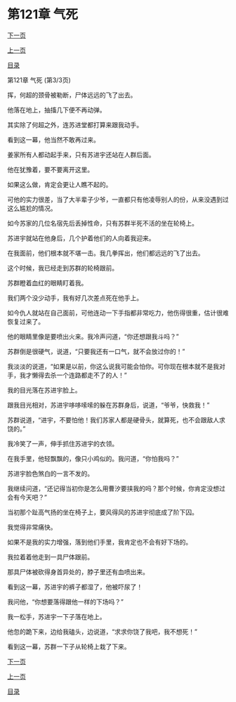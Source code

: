 <h1>第121章   气死</h1>
            <div><p><a href="./363_%E7%AC%AC122%E7%AB%A0_%E8%B6%81%E4%BA%BA%E4%B9%8B%E5%8D%B1.md">下一页</a></p><p><a href="./361_%E7%AC%AC121%E7%AB%A0_%E6%B0%94%E6%AD%BB.md">上一页</a></p><p><a href="../">目录</a></p></div>
            <div><p>第121章   气死 (第3/3页)</p><p>挥，何超的颈骨被勒断，尸体远远的飞了出去。</p><p>他落在地上，抽搐几下便不再动弹。</p><p>其实除了何超之外，连苏进堂都打算来跟我动手。</p><p>看到这一幕，他当然不敢再过来。</p><p>姜家所有人都动起手来，只有苏进宇还站在人群后面。</p><p>他在犹豫着，要不要离开这里。</p><p>如果这么做，肯定会更让人瞧不起的。</p><p>可他的实力很差，当了大半辈子少爷，一直都只有他凌辱别人的份，从来没遇到过这么尴尬的情况。</p><p>如今苏家的几位名宿先后丢掉性命，只有苏群半死不活的坐在轮椅上。</p><p>苏进宇就站在他身后，几个护着他们的人向着我迎来。</p><p>在我面前，他们根本就不堪一击。我几拳挥出，他们都远远的飞了出去。</p><p>这个时候，我已经走到苏群的轮椅跟前。</p><p>苏群瞪着血红的眼睛盯着我。</p><p>我们两个没少动手，我有好几次差点死在他手上。</p><p>如今仇人就站在自己面前，可他连动一下手指都非常吃力，他伤得很重，估计很难恢复过来了。</p><p>他的眼睛里像是要喷出火来。我冷声问道，“你还想跟我斗吗？”</p><p>苏群倒是很硬气，说道，“只要我还有一口气，就不会放过你的！”</p><p>我淡淡的说道，“如果是以前，你这么说我可能会怕你。可你现在根本就不是我对手，我才懒得去杀一个连路都走不了的人！”</p><p>我的目光落在苏进宇脸上。</p><p>跟我目光相对，苏进宇哆哆嗦嗦的躲在苏群身后，说道，“爷爷，快救我！”</p><p>苏群说道，“进宇，不要怕他！我们苏家人都是硬骨头，就算死，也不会跟敌人求饶的。”</p><p>我冷笑了一声，伸手抓住苏进宇的衣领。</p><p>在我手里，他轻飘飘的，像只小鸡似的。我问道，“你怕我吗？”</p><p>苏进宇脸色煞白的一言不发的。</p><p>我继续问道，“还记得当初你是怎么用曹汐要挟我的吗？那个时候，你肯定没想过会有今天吧？”</p><p>当初那个趾高气扬的坐在椅子上，要风得风的苏进宇彻底成了阶下囚。</p><p>我觉得非常痛快。</p><p>如果不是我的实力增强，落到他们手里，我肯定也不会有好下场的。</p><p>我拉着着他走到一具尸体跟前。</p><p>那具尸体被砍得身首异处的，脖子里还有血喷出来。</p><p>看到这一幕，苏进宇的裤子都湿了，他被吓尿了！</p><p>我问他，“你想要落得跟他一样的下场吗？”</p><p>我一松手，苏进宇一下子落在地上。</p><p>他忽的跪下来，边给我磕头，边说道，“求求你饶了我吧，我不想死！”</p><p>看到这一幕，苏群一下子从轮椅上栽了下来。</p></div>
            <div><p><a href="./363_%E7%AC%AC122%E7%AB%A0_%E8%B6%81%E4%BA%BA%E4%B9%8B%E5%8D%B1.md">下一页</a></p><p><a href="./361_%E7%AC%AC121%E7%AB%A0_%E6%B0%94%E6%AD%BB.md">上一页</a></p><p><a href="../">目录</a></p></div>
